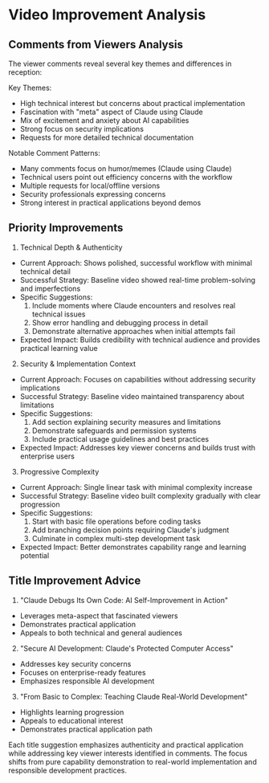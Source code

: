 # Video Improvement Analysis

## Comments from Viewers Analysis

The viewer comments reveal several key themes and differences in reception:

Key Themes:
- High technical interest but concerns about practical implementation
- Fascination with "meta" aspect of Claude using Claude
- Mix of excitement and anxiety about AI capabilities
- Strong focus on security implications
- Requests for more detailed technical documentation

Notable Comment Patterns:
- Many comments focus on humor/memes (Claude using Claude)
- Technical users point out efficiency concerns with the workflow
- Multiple requests for local/offline versions
- Security professionals expressing concerns
- Strong interest in practical applications beyond demos

## Priority Improvements

1. Technical Depth & Authenticity
- Current Approach: Shows polished, successful workflow with minimal technical detail
- Successful Strategy: Baseline video showed real-time problem-solving and imperfections
- Specific Suggestions:
  1. Include moments where Claude encounters and resolves real technical issues
  2. Show error handling and debugging process in detail
  3. Demonstrate alternative approaches when initial attempts fail
- Expected Impact: Builds credibility with technical audience and provides practical learning value

2. Security & Implementation Context
- Current Approach: Focuses on capabilities without addressing security implications
- Successful Strategy: Baseline video maintained transparency about limitations
- Specific Suggestions:
  1. Add section explaining security measures and limitations
  2. Demonstrate safeguards and permission systems
  3. Include practical usage guidelines and best practices
- Expected Impact: Addresses key viewer concerns and builds trust with enterprise users

3. Progressive Complexity
- Current Approach: Single linear task with minimal complexity increase
- Successful Strategy: Baseline video built complexity gradually with clear progression
- Specific Suggestions:
  1. Start with basic file operations before coding tasks
  2. Add branching decision points requiring Claude's judgment
  3. Culminate in complex multi-step development task
- Expected Impact: Better demonstrates capability range and learning potential

## Title Improvement Advice

1. "Claude Debugs Its Own Code: AI Self-Improvement in Action"
- Leverages meta-aspect that fascinated viewers
- Demonstrates practical application
- Appeals to both technical and general audiences

2. "Secure AI Development: Claude's Protected Computer Access"
- Addresses key security concerns
- Focuses on enterprise-ready features
- Emphasizes responsible AI development

3. "From Basic to Complex: Teaching Claude Real-World Development"
- Highlights learning progression
- Appeals to educational interest
- Demonstrates practical application path

Each title suggestion emphasizes authenticity and practical application while addressing key viewer interests identified in comments. The focus shifts from pure capability demonstration to real-world implementation and responsible development practices.